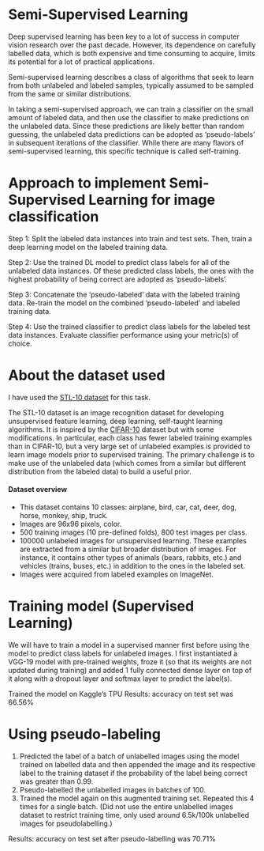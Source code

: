 
# Semi-Supervised Learning

Deep supervised learning has been key to a lot of success in computer vision research over the past decade. However,  its dependence on carefully labelled data, which is both expensive and time consuming to acquire, limits its potential for a lot of practical applications.

Semi-supervised learning describes a class of algorithms that seek to learn from both unlabeled and labeled samples, typically assumed to be sampled from the same or similar distributions. 

In taking a semi-supervised approach, we can train a classifier on the small amount of labeled data, and then use the classifier to make predictions on the unlabeled data. Since these predictions are likely better than random guessing, the unlabeled data predictions can be adopted as ‘pseudo-labels’ in subsequent iterations of the classifier. While there are many flavors of semi-supervised learning, this specific technique is called self-training.

# Approach to implement Semi-Supervised Learning for image classification 
Step 1: Split the labeled data instances into train and test sets. Then, train a deep learning model on the labeled training data.

Step 2: Use the trained DL model to predict class labels for all of the unlabeled data instances. Of these predicted class labels, the ones with the highest probability of             being correct are adopted as ‘pseudo-labels’.

Step 3: Concatenate the ‘pseudo-labeled’ data with the labeled training data. Re-train the model on the combined ‘pseudo-labeled’ and labeled training data.

Step 4: Use the trained classifier to predict class labels for the labeled test data instances. Evaluate classifier performance using your metric(s) of choice.


# About the dataset used
I have used the [STL-10 dataset](https://cs.stanford.edu/~acoates/stl10/) for this task. 

The STL-10 dataset is an image recognition dataset for developing unsupervised feature learning, deep learning, self-taught learning algorithms. It is inspired by the [CIFAR-10](http://www.cs.toronto.edu/~kriz/cifar.html) dataset but with some modifications. In particular, each class has fewer labeled training examples than in CIFAR-10, but a very large set of unlabeled examples is provided to learn image models prior to supervised training. The primary challenge is to make use of the unlabeled data (which comes from a similar but different distribution from the labeled data) to build a useful prior.

#### Dataset overview
* This dataset contains 10 classes: airplane, bird, car, cat, deer, dog, horse, monkey, ship, truck.
* Images are 96x96 pixels, color.
* 500 training images (10 pre-defined folds), 800 test images per class.
* 100000 unlabeled images for unsupervised learning. These examples are extracted from a similar but broader distribution of images. For instance, it contains other types of     animals (bears, rabbits, etc.) and vehicles (trains, buses, etc.) in addition to the ones in the labeled set.
* Images were acquired from labeled examples on ImageNet.

# Training model (Supervised Learning)
We will have to train a model in a supervised manner first before using the model to predict class labels for unlabeled images. I first instantiated a VGG-19 model with pre-trained weights, froze it (so that its weights are not updated during training) and added 1 fully connected dense layer on top of it along with a dropout layer and softmax layer to predict the label(s).

Trained the model on Kaggle’s TPU
Results: accuracy on test set was 66.56%

#  Using pseudo-labeling
1. Predicted the label of   a batch of unlabelled images using the model trained on labelled data and then appended the image and its respective label to the training dataset      if the probability of the label being correct was greater than 0.99.
2. Pseudo-labelled the unlabelled images in batches of 100.
3. Trained the model again on this augmented training set. Repeated this 4 times for a single batch. (Did not use the entire unlabelled images dataset to restrict training        time, only used around 6.5k/100k unlabelled images for pseudolabelling.)

Results: accuracy on test set after pseudo-labelling was 70.71%






